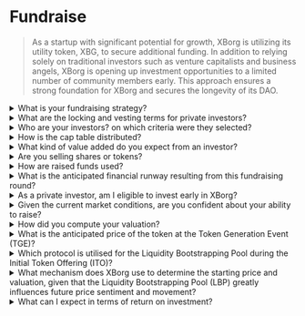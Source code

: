 # Fundraise

> As a startup with significant potential for growth, XBorg is utilizing its utility token, XBG, to secure additional funding. In addition to relying solely on traditional investors such as venture capitalists and business angels, XBorg is opening up investment opportunities to a limited number of community members early. This approach ensures a strong foundation for XBorg and secures the longevity of its DAO.

<details>

<summary>What is your fundraising strategy? </summary>

Our objective in raising capital is to facilitate growth and cover the team's monthly expenses. We are mindful of not over-raising and instead prioritize value over quantity of capital. At present, XBorg has a robust financial position, with a 20-month runway, and thus, there is no pressing need to raise additional funds.

#### Strategic round

* Date: Summer 2022
* Amount raised: $1m&#x20;
* Valuation: $25m

#### Seed round

* Date: April-September 2023
* Amount: $5m&#x20;
* Valuation: $45-55m

As we prepare to launch our token, our current plan does not include raising any additional funding rounds. However, we remain open to adjusting our strategy based on the traction we observe with the protocol and any potential needs for additional hires. Ultimately, we will decide based on what is best for the long-term growth and success of XBorg.\


</details>

<details>

<summary>What are the locking and vesting terms for private investors? </summary>

Private investors will have 10% of their tokens unlocked at the Token Generation Event (TGE), followed by a lock-in period of 3 months. After the lock-in period, the remaining tokens will vest over the course of 18 months.

\
It is important to remember that our approach may be subject to change based on the specific requirements of the exchanges we engage with. It's not uncommon for tier 1 exchanges to have a say in the tokenomics and vesting/locking schedule of a given token, and we may need to adjust our strategy to meet their standards.

</details>

<details>

<summary>Who are your investors? on which criteria were they selected? </summary>

We've been meticulous in selecting our investors for the initial funding round, prioritizing those who bring more than just financial capital but also add value to XBorg in other significant ways. Our investors come from a variety of backgrounds, including:

* Aave and Lens Protocol: Professionals from these companies bring deep expertise in blockchain technology and cryptocurrency.
* Yield Guild Games: Experience in virtual economies and blockchain gaming.
* ESL/Face it, Faze, G2: These represent some of the biggest names in the esports industry, offering insights and networks into competitive gaming.
* Ethereum France, Consensys: These contributors have extensive knowledge of Ethereum and blockchain development.
* French Esports: Brings a strong understanding of the esports landscape in France.
* Savvy Games: Experts in game development and strategy.

</details>

<details>

<summary>How is the cap table distributed?</summary>

For the strategic round, we implemented a cap of $50,000 per investment ticket to ensure a fair distribution on the cap table.

</details>

<details>

<summary>What kind of value added do you expect from an investor?</summary>

An investor can add significant value to XBorg by bringing strategic guidance, mentorship, and financial support beyond the initial investment. Investors can offer insights into the competitive landscape, industry trends, and potential growth opportunities that may not be immediately apparent to the XBorg team. They can also provide access to their networks and resources, including introductions to potential partners, advisors, and customers. This can help XBorg build its user base, establish partnerships, and expand its reach in the market.

Beyond financial support, investors can also bring credibility and validation to XBorg, which can be critical in a competitive and rapidly evolving industry. This can help XBorg stand out among its peers, attract additional investment, and build a strong brand reputation.

Overall, investors can offer a wealth of knowledge, expertise, and resources to help XBorg succeed in the long term. They can provide value beyond just capital and help XBorg navigate the challenges of a dynamic and constantly evolving industry.

</details>

<details>

<summary>Are you selling shares or tokens? </summary>

To date, XBorg has only sold tokens without any shares being offered for sale. Currently, the company's sole shareholders are SwissBorg and the founder of XBorg. This approach was deliberately chosen to ensure a streamlined focus on value accrual for the company without diluting attention or resources by distributing shares.

</details>

<details>

<summary>How are raised funds used? </summary>

We are raising a $5m seed round. The raised funds will be allocated as follows and will be spent over three years.

* Technical developments: 60% ($3'000'000) of the funds will be allocated to technical developments and infrastructure costs. This represents the cost of 10 FTE engineers for three years at an average market salary of $7'000 per month.
* Marketing: 20% ($1'000'000) of the fund will be allocated to marketing expenditures, influencer campaigns, PR, sponsorship opportunities, and events.
* Liquidity and exchange listings: 10% ($500'000) of the fund will be allocated to exchange listing payments and liquidity provision.
* Operating costs: 10% ($500'000) of the funds will be allocated to office rent, legal fees, and software subscriptions.
* The current treasury covers the non-technical HR costs.&#x20;

</details>

<details>

<summary>What is the anticipated financial runway resulting from this fundraising round?</summary>

The funds raised from this round are expected to provide XBorg with a financial runway of approximately three years. This means we anticipate the resources obtained will sustain our operations and growth strategies for this period.

</details>

<details>

<summary>As a private investor, am I eligible to invest early in XBorg?</summary>

XBorg extends early investment opportunities primarily to strategic investors with extensive experience in gaming, esports, and/or the entertainment industry. Apart from the community raise, if you do not meet these qualifications, early investment might not be possible. However, once we reach the public round stage, it will be open to all interested investors, regardless of their background or expertise.

</details>

<details>

<summary>Given the current market conditions, are you confident about your ability to raise? </summary>

To date, XBorg has generated significant interest from venture capitalists and business angels, resulting in approximately $1.5 million in potential funding for the seed round. Our team recognizes that our ability to attract investors is contingent upon demonstrating progress in executing our roadmap and gaining traction in the market. While we remain committed to securing funding, our approach prioritizes attracting high-quality investors over accumulating a large investment.

</details>

<details>

<summary>How did you compute your valuation? </summary>

Our valuation is based on comparables. The list of project comparables can be found [here](https://docs.google.com/spreadsheets/d/11sEz9B5ruauiKs3jPzSYJAc9VVpLu7QKnZHOLvxK\_ws/edit?usp=sharing).&#x20;

At this stage of our company's development, utilizing traditional valuation methods based on earning multiples, discounted cash flows, book value, or liquidation value would not provide a comprehensive or accurate picture of XBorg's valuation. As a nascent startup operating in the highly dynamic and rapidly evolving field of GameFi and SocialFi, our value is largely determined by more intangible factors such as our technology, team expertise, and market potential. Therefore, our team is taking a more holistic approach to valuation that incorporates various metrics and considers the unique characteristics of our industry and company.

As part of our due diligence process, our team analyzed comparable projects within the GameFi and SocialFi spaces, taking into account the current trading value of similar tokens and the results of the latest investment rounds. While these factors played a role in determining our overall strategy, we also recognize that other variables, such as current traction in the market, can influence investor appetite. Ultimately, we determined that a valuation of $45 million represented the best trade-off between attracting high-quality investors and generating sufficient overall investment interest.

</details>

<details>

<summary>What is the anticipated price of the token at the Token Generation Event (TGE)?</summary>

The public fundraising is set to be facilitated through a Balancer Liquidity Bootstrapping Pool, with the starting price for tokens established at $0.5. The pool will begin with a weight ratio of 96:4 and gradually balance out to a 50:50 ratio over a 72-hour period. However, it's important to note that this initial pricing and weighting structure may be subject to change, in accordance with the specific conditions and requirements of any future exchanges that XBorg collaborates with.

</details>

<details>

<summary>Which protocol is utilised for the Liquidity Bootstrapping Pool during the Initial Token Offering (ITO)?</summary>

The Liquidity Bootstrapping Pool for our Initial Token Offering employs the Balancer protocol.

</details>

<details>

<summary>What mechanism does XBorg use to determine the starting price and valuation, given that the Liquidity Bootstrapping Pool (LBP) greatly influences future price sentiment and movement?</summary>

The Liquidity Bootstrapping Pool (LBP) serves as the key mechanism that facilitates a smooth price discovery process for the token. It enables a fair and efficient market-driven evaluation, providing a natural and dynamic balance between supply and demand. You can learn more about LBPs [here](https://docs.balancer.fi/concepts/pools/liquidity-bootstrapping.html#mental-model).

</details>

<details>

<summary>What can I expect in terms of return on investment?</summary>

Although the XBG tokens are expected to be offered at a higher price post the seed round, it's crucial to understand that investments inherently come with risks, and we cannot provide a guarantee of a positive return on investment. Like any investment, the performance of XBG tokens is subject to market conditions and other factors that may influence their value.

</details>
